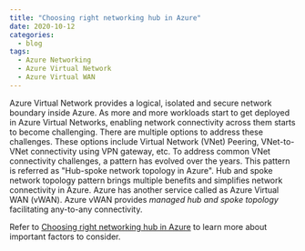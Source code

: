 ```yaml
---
title: "Choosing right networking hub in Azure"
date: 2020-10-12
categories:
  - blog
tags:
  - Azure Networking
  - Azure Virtual Network
  - Azure Virtual WAN
---
```


Azure Virtual Network provides a logical, isolated and secure network boundary inside Azure. As more and more workloads start to get deployed in Azure Virtual Networks, enabling network connectivity across them starts to become challenging. There are multiple options to address these challenges. These options include Virtual Network (VNet) Peering, VNet-to-VNet connectivity using VPN gateway, etc. To address common VNet connectivity challenges, a pattern has evolved over the years. This pattern is referred as "Hub-spoke network topology in Azure". Hub and spoke network topology pattern brings multiple benefits and simplifies network connectivity in Azure. Azure has another service called as Azure Virtual WAN (vWAN). Azure vWAN provides *managed hub and spoke topology* facilitating any-to-any connectivity. 

Refer to [Choosing right networking hub in Azure](https://techcommunity.microsoft.com/t5/azure-architecture-blog/choosing-the-right-networking-hub-in-azure/ba-p/1802870) to learn more about important factors to consider.


